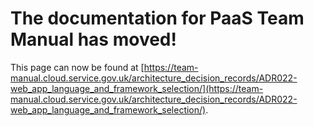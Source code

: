 
# The documentation for PaaS Team Manual has moved!
This page can now be found at [https://team-manual.cloud.service.gov.uk/architecture_decision_records/ADR022-web_app_language_and_framework_selection/](https://team-manual.cloud.service.gov.uk/architecture_decision_records/ADR022-web_app_language_and_framework_selection/).
